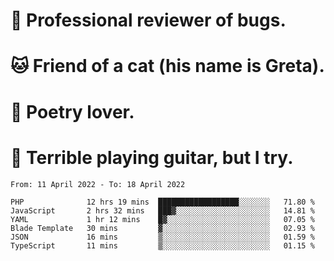 # 🐛 Professional reviewer of bugs.
# 🐱 Friend of a cat (his name is Greta).
# 📜 Poetry lover.
# 🎸 Terrible playing guitar, but I try.

<!--START_SECTION:waka-->

```text
From: 11 April 2022 - To: 18 April 2022

PHP              12 hrs 19 mins  ██████████████████░░░░░░░   71.80 %
JavaScript       2 hrs 32 mins   ███▓░░░░░░░░░░░░░░░░░░░░░   14.81 %
YAML             1 hr 12 mins    █▓░░░░░░░░░░░░░░░░░░░░░░░   07.05 %
Blade Template   30 mins         ▓░░░░░░░░░░░░░░░░░░░░░░░░   02.93 %
JSON             16 mins         ▒░░░░░░░░░░░░░░░░░░░░░░░░   01.59 %
TypeScript       11 mins         ▒░░░░░░░░░░░░░░░░░░░░░░░░   01.15 %
```

<!--END_SECTION:waka-->
